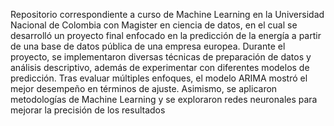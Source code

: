 Repositorio correspondiente a curso de Machine Learning en la Universidad Nacional de Colombia con Magister en ciencia de datos, en el cual se desarrolló un proyecto final enfocado en la predicción de la energía a partir de una base de datos pública de una empresa europea. Durante el proyecto, se implementaron diversas técnicas de preparación de datos y análisis descriptivo, además de experimentar con diferentes modelos de predicción. Tras evaluar múltiples enfoques, el modelo ARIMA mostró el mejor desempeño en términos de ajuste. Asimismo, se aplicaron metodologías de Machine Learning y se exploraron redes neuronales para mejorar la precisión de los resultados

